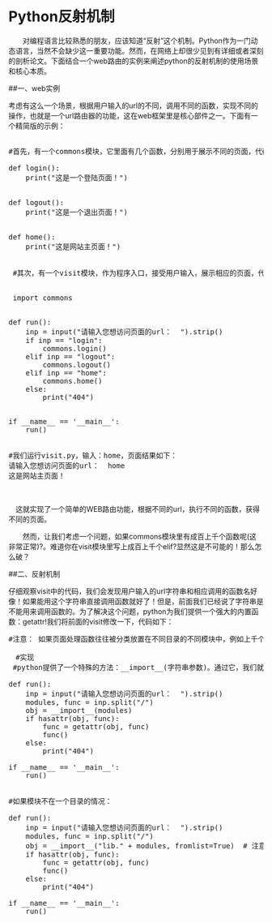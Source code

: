 # Python反射机制

　　对编程语言比较熟悉的朋友，应该知道“反射”这个机制。Python作为一门动态语言，当然不会缺少这一重要功能。然而，在网络上却很少见到有详细或者深刻的剖析论文。下面结合一个web路由的实例来阐述python的反射机制的使用场景和核心本质。
  
  
##一、web实例

  考虑有这么一个场景，根据用户输入的url的不同，调用不同的函数，实现不同的操作，也就是一个url路由器的功能，这在web框架里是核心部件之一。下面有一个精简版的示例：


<pre>

#首先，有一个commons模块，它里面有几个函数，分别用于展示不同的页面，代码如下：
 
def login():
    print("这是一个登陆页面！")
 
 
def logout():
    print("这是一个退出页面！")
 
 
def home():
    print("这是网站主页面！")
    
    
 #其次，有一个visit模块，作为程序入口，接受用户输入，展示相应的页面，代码如下：（这段代码是比较初级的写法）
 
 
 import commons
 
 
def run():
    inp = input("请输入您想访问页面的url：  ").strip()
    if inp == "login":
        commons.login()
    elif inp == "logout":
        commons.logout()
    elif inp == "home":
        commons.home()
    else:
        print("404")
 
 
if __name__ == '__main__':
    run()
 
 
#我们运行visit.py，输入：home，页面结果如下：
请输入您想访问页面的url：  home
这是网站主页面！
 
 
</pre>

　这就实现了一个简单的WEB路由功能，根据不同的url，执行不同的函数，获得不同的页面。

　　然而，让我们考虑一个问题，如果commons模块里有成百上千个函数呢(这非常正常)?。难道你在visit模块里写上成百上千个elif?显然这是不可能的！那么怎么破？
  
##二、反射机制

仔细观察visit中的代码，我们会发现用户输入的url字符串和相应调用的函数名好像！如果能用这个字符串直接调用函数就好了！但是，前面我们已经说了字符串是不能用来调用函数的。为了解决这个问题，python为我们提供一个强大的内置函数：getattr!我们将前面的visit修改一下，代码如下：

<pre>
#注意： 如果页面处理函数往往被分类放置在不同目录的不同模块中，例如上千个函数与模块，这样如果要实现上面的实例，需要很多import语句导入上百个模块， visit模块要对访问的url上千个判断，是否很累。

　#实现
 #python提供了一个特殊的方法：__import__(字符串参数)。通过它，我们就可以实现类似的反射功能。__import__()方法会根据参数，动态的导入同名的模块。

def run():
    inp = input("请输入您想访问页面的url：  ").strip()
    modules, func = inp.split("/")
    obj = __import__(modules)
    if hasattr(obj, func):
        func = getattr(obj, func)
        func()
    else:
        print("404")
 
if __name__ == '__main__':
    run()


#如果模块不在一个目录的情况：

def run():
    inp = input("请输入您想访问页面的url：  ").strip()
    modules, func = inp.split("/")
    obj = __import__("lib." + modules, fromlist=True)  # 注意fromlist参数
    if hasattr(obj, func):
        func = getattr(obj, func)
        func()
    else:
        print("404")
 
if __name__ == '__main__':
    run()

</pre>
  
  
  

